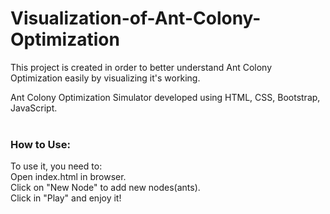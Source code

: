 # Visualization-of-Ant-Colony-Optimization
This project is created in order to better understand Ant Colony Optimization easily by visualizing it's working.



Ant Colony Optimization Simulator developed using HTML, CSS, Bootstrap, JavaScript.
<br/>
<br/>

<h3>How to Use:</h3>
To use it, you need to:
<br/>
Open index.html in browser.
<br/>
Click on "New Node" to add new nodes(ants).
<br/>
Click in "Play" and enjoy it!
<br/>
